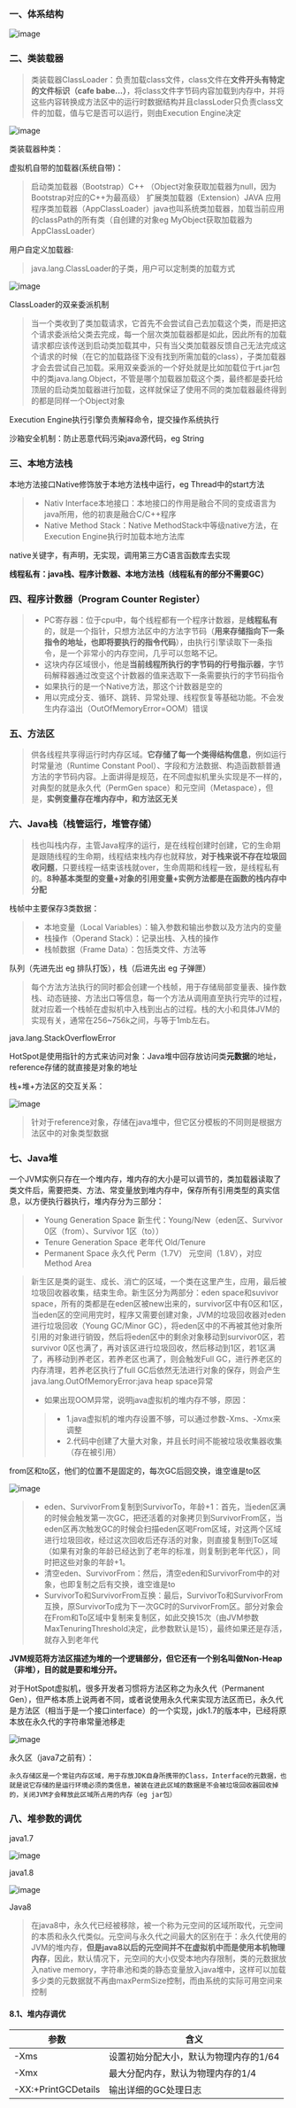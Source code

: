 ### 一、体系结构

![image](assets/jvm架构图.jpg)

### 二、类装载器

> 类装载器ClassLoader：负责加载class文件，class文件在**文件开头有特定的文件标识（cafe babe...）**，将class文件字节码内容加载到内存中，并将这些内容转换成方法区中的运行时数据结构并且classLoder只负责class文件的加载，值与它是否可以运行，则由Execution Engine决定

![image](assets/classLoader.jpg)

类装载器种类：

虚拟机自带的加载器(系统自带)：
> 启动类加载器（Bootstrap）C++ （Object对象获取加载器为null，因为Bootstrap对应的C++为最高级）
> 扩展类加载器（Extension）JAVA
> 应用程序类加载器（AppClassLoader）java也叫系统类加载器，加载当前应用的classPath的所有类（自创建的对象eg MyObject获取加载器为AppClassLoader）

用户自定义加载器:
> java.lang.ClassLoader的子类，用户可以定制类的加载方式

![image](assets/classLoader2.jpg)

ClassLoader的双亲委派机制
> 当一个类收到了类加载请求，它首先不会尝试自己去加载这个类，而是把这个请求委派给父类去完成，每一个层次类加载器都是如此，因此所有的加载请求都应该传送到启动类加载其中，只有当父类加载器反馈自己无法完成这个请求的时候（在它的加载路径下没有找到所需加载的class），子类加载器才会去尝试自己加载。采用双亲委派的一个好处就是比如加载位于rt.jar包中的类java.lang.Object，不管是哪个加载器加载这个类，最终都是委托给顶层的启动类加载器进行加载，这样就保证了使用不同的类加载器最终得到的都是同样一个Object对象

Execution Engine执行引擎负责解释命令，提交操作系统执行

沙箱安全机制：防止恶意代码污染java源代码，eg String

### 三、本地方法栈

本地方法接口Native修饰放于本地方法栈中运行，eg Thread中的start方法

> - Nativ Interface本地接口：本地接口的作用是融合不同的变成语言为java所用，他的初衷是融合C/C++程序
> - Native Method Stack：Native MethodStack中等级native方法，在Execution Engine执行时加载本地方法库

native关键字，有声明，无实现，调用第三方C语言函数库去实现

**线程私有：java栈、程序计数器、本地方法栈（线程私有的部分不需要GC）**

### 四、程序计数器（Program Counter Register）

> - PC寄存器：位于cpu中，每个线程都有一个程序计数器，是**线程私有**的，就是一个指针，只想方法区中的方法字节码（**用来存储指向下一条指令的地址，也即将要执行的指令代码**），由执行引擎读取下一条指令，是一个非常小的内存空间，几乎可以忽略不记。
> - 这块内存区域很小，他是**当前线程所执行的字节码的行号指示器**，字节码解释器通过改变这个计数器的值来选取下一条需要执行的字节码指令
> - 如果执行的是一个Native方法，那这个计数器是空的
> - 用以完成分支、循环、跳转、异常处理、线程恢复等基础功能。不会发生内存溢出（OutOfMemoryError=OOM）错误

### 五、方法区

> 供各线程共享得运行时内存区域。**它存储了每一个类得结构信息**，例如运行时常量池（Runtime Constant Pool）、字段和方法数据、构造函数额普通方法的字节码内容。上面讲得是规范，在不同虚拟机里头实现是不一样的，对典型的就是永久代（PermGen space）和元空间（Metaspace），但是，**实例变量存在堆内存中，和方法区无关**

### 六、Java栈（栈管运行，堆管存储）

> 栈也叫栈内存，主管Java程序的运行，是在线程创建时创建，它的生命期是跟随线程的生命期，线程结束栈内存也就释放，**对于栈来说不存在垃圾回收问题**，只要线程一结束该栈就over，生命周期和线程一致，是线程私有的。**8种基本类型的变量+对象的引用变量+实例方法都是在函数的栈内存中分配**

栈帧中主要保存3类数据：
> - 本地变量（Local Variables）：输入参数和输出参数以及方法内的变量
> - 栈操作（Operand Stack）：记录出栈、入栈的操作
> - 栈帧数据（Frame Data）：包括类文件、方法等

队列（先进先出 eg 排队打饭），栈（后进先出 eg 子弹匣）

> 每个方法方法执行的同时都会创建一个栈帧，用于存储局部变量表、操作数栈、动态链接、方法出口等信息，每一个方法从调用直至执行完毕的过程，就对应着一个栈帧在虚拟机中入栈到出占的过程。栈的大小和具体JVM的实现有关，通常在256~756k之间，与等于1mb左右。

java.lang.StackOverflowError

HotSpot是使用指针的方式来访问对象：Java堆中回存放访问类**元数据**的地址，reference存储的就直接是对象的地址

栈+堆+方法区的交互关系：

![image](assets/stack+heap_method交互关系.jpg)

> 针对于reference对象，存储在java堆中，但它区分模板的不同则是根据方法区中的对象类型数据

### 七、Java堆

一个JVM实例只存在一个堆内存，堆内存的大小是可以调节的，类加载器读取了类文件后，需要把类、方法、常变量放到堆内存中，保存所有引用类型的真实信息，以方便执行器执行，堆内存分为三部分：
> - Young Generation Space 新生代：Young/New（eden区、Survivor 0区（from）、Survivor  1区（to））
> - Tenure Generation Space 老年代 Old/Tenure
> - Permanent Space 永久代 Perm（1.7V） 元空间（1.8V），对应Method Area

> 新生区是类的诞生、成长、消亡的区域，一个类在这里产生，应用，最后被垃圾回收器收集，结束生命。新生区分为两部分：eden space和suvivor space，所有的类都是在eden区被new出来的，survivor区中有0区和1区，当eden区的空间用完时，程序又需要创建对象，JVM的垃圾回收器对eden进行垃圾回收（Young GC/Minor GC），将eden区中的不再被其他对象所引用的对象进行销毁，然后将eden区中的剩余对象移动到survivor0区，若survivor 0区也满了，再对该区进行垃圾回收，然后移动到1区，若1区满了，再移动到养老区，若养老区也满了，则会触发Full GC，进行养老区的内存清理，若养老区执行了full GC后依然无法进行对象的保存，则会产生java.lang.OutOfMemoryError:java heap space异常
> - 如果出现OOM异常，说明java虚拟机的堆内存不够，原因：
>> - 1.java虚拟机的堆内存设置不够，可以通过参数-Xms、-Xmx来调整
>> - 2.代码中创建了大量大对象，并且长时间不能被垃圾收集器收集（存在被引用）


from区和to区，他们的位置不是固定的，每次GC后回交换，谁空谁是to区

![image](assets/jvm分区.jpg)

> - eden、SurvivorFrom复制到SurvivorTo，年龄+1：首先，当eden区满的时候会触发第一次GC，把还活着的对象拷贝到SurvivorFrom区，当eden区再次触发GC的时候会扫描eden区喝From区域，对这两个区域进行垃圾回收，经过这次回收后还存活的对象，则直接复制到To区域（如果有对象的年龄已经达到了老年的标准，则复制到老年代区），同时把这些对象的年龄+1。
> - 清空eden、SurvivorFrom：然后，清空eden和SurvivorFrom中的对象，也即复制之后有交换，谁空谁是to
> - SurvivorTo和SurvivorFrom互换：最后，SurvivorTo和SurvivorFrom互换，原SurvivorTo成为下一次GC时的SurvivorFrom区。部分对象会在From和To区域中复制来复制区，如此交换15次（由JVM参数MaxTenuringThreshold决定，此参数默认是15），最终如果还是存活，就存入到老年代


**JVM规范将方法区描述为堆的一个逻辑部分，但它还有一个别名叫做Non-Heap（非堆），目的就是要和堆分开。**

对于HotSpot虚拟机，很多开发者习惯将方法区称之为永久代（Permanent Gen），但严格本质上说两者不同，或者说使用永久代来实现方法区而已，永久代是方法区（相当于是一个接口interface）的一个实现，jdk1.7的版本中，已经将原本放在永久代的字符串常量池移走

![image](assets/jvm分区1.jpg)

永久区（java7之前有）：

    永久存储区是一个常驻内存区域，用于存放JDK自身所携带的Class，Interface的元数据，也就是说它存储的是运行环境必须的类信息，被装在进此区域的数据是不会被垃圾回收器回收掉的，关闭JVM才会释放此区域所占用的内存（eg jar包）

### 八、堆参数的调优

java1.7

![image](assets/java7.jpg)

java1.8

![image](assets/java8.jpg)

Java8
> 在java8中，永久代已经被移除，被一个称为元空间的区域所取代，元空间的本质和永久代类似。元空间与永久代之间最大的区别在于：永久代使用的JVM的堆内存，**但是java8以后的元空间并不在虚拟机中而是使用本机物理内存**，因此，默认情况下，元空间的大小仅受本地内存限制，类的元数据放入native memory，字符串池和类的静态变量放入java堆中，这样可以加载多少类的元数据就不再由maxPermSize控制，而由系统的实际可用空间来控制

#### 8.1、堆内存调优

| 参数  | 含义                                |
| -----  | ------------------------------------|
| -Xms  | 设置初始分配大小，默认为物理内存的1/64  |
| -Xmx  | 最大分配内存，默认为物理内存的1/4      |
| -XX:+PrintGCDetails  | 输出详细的GC处理日志   |

